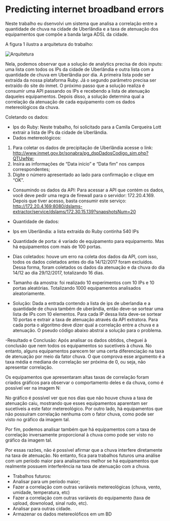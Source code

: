 # Predicting internet broadband errors

Neste trabalho eu dsenvolvi um sistema que analisa a correlação entre a quantidade de chuva na cidade de Uberlândia e a taxa de atenuação dos equipamentos que compõe a banda larga ADSL da cidade.

A figura 1 ilustra a arquitetura do trabalho:

![Arquitetura](../images/arquitetura_solucao.png)


Nela, podemos observar que a solução de analytics precisa de dois inputs: uma lista com todos os IPs da cidade de Uberlândia e outra lista com a quantidade de chuva em Uberlândia por dia. A primeira lista pode ser extraída da nossa plataforma Ruby. Já o segundo parâmetro precisa ser extraído do site do inmet. O próximo passo que a solução realiza é consumir uma API passando os IPs e recebendo a lista de atenuação daqueles equipamentos. Depois disso, a solução determina qual a correlação da atenuação de cada equipamento com os dados metereológicos da chuva.

Coletando os dados:
- Ips do Ruby: Neste trabalho, foi solicitado para a Camila Cerqueira Lott extrair a lista de IPs da cidade de Uberlândia.
- Dados metereológicos: 
1) Para coletar os dados de precipitação de Uberlândia acesse o link: http://www.inmet.gov.br/sonabra/pg_dspDadosCodigo_sim.php?QTUwNw;
2) Insira as informações de “Data início” e “Data fim” nos campos correspondentes;
3) Digite o número apresentado ao lado para confirmação e clique em “OK”.
- Consumindo os dados da API:
Para acessar a API que contém os dados, você deve pedir uma regra de firewall para o servidor: 172.20.4.169. Depois que tiver acesso, basta consumir este serviço: http://172.20.4.169:8080/dslams-extractor/service/dslams/172.30.15.139?snapshotsNum=20

- Quantidade de dados:
- Ips em Uberlândia: a lista extraída do Ruby continha 540 IPs
- Quantidade de porta: é variado de equipamento para equipamento. Mas há equipamentos com mais de 100 portas.
- Dias coletados: houve um erro na coleta dos dados da API, com isso, todos os dados coletados antes do dia 14/12/2017 foram excluídos. Dessa forma, foram coletados os dados da atenuação e da chuva do dia 14/12 ao dia 29/12/2017, totalizando 16 dias.
- Tamanho da amostra: foi realizado 10 experimentos com 10 IPs e 10 portas aleatórias. Totalizando 1000 equipamentos analisados aleatoriamente.

- Solução:
Dada a entrada contendo a lista de ips de uberlandia e a quantidade de chuva também de uberândia, então deve-se sortear uma lista de IPs com 10 elementos. Para cada IP dessa lista deve-se sortear 10 portas e extrair a taxa de atenuação através da API extratora. Para cada porta o algoritmo deve dizer qual a correlação entre a chuva e a atenuação. O pseudo código abaixo abstrai a solução para o problema.


-Resultado e Conclusão:
Após analisar os dados obtidos, cheguei à conclusão que nem todos os equipamentos so sucetíveis à chuva. No entanto, alguns equipamentos parecem ter uma certa diferenciação na taxa de atenuação por meio da fator chuva. O que comprova esse argumento é a taxa média e mediana de correlação ser próxima de 0, ou seja, não apresentar correlação. 

Os equipamentos que apresentaram altas taxas de correlação foram criados gráficos para observar o comportamento deles e da chuva, como é possível ver na imagem N:

No gráfico é possível ver que nos dias que não houve chuva a taxa de atenuação caiu, mostrando que esses equipamentos aparentam ser sucetíveis a este fator metereológico. Por outro lado, há equipamentos que não possuíram correlação nenhuma com o fator chuva, como pode ser visto no gráfico da imagem tal.


Por fim, podemos analisar também que há equipamentos com a taxa de correlação inversamente proporcional à chuva como pode ser visto no gráfico da imagem tal.



Por essas razões, não é possível afirmar que a chuva interfere diretamente na taxa de atenuação. No entanto, fica para trabalhos futuros uma análise com um período maior para analisarmos melhor se há equipamentos que realmente possuem interferência na taxa de atenuação com a chuva.


- Trabalhos futuros:
- Analisar para um período maior;
- Fazer a correlação com outras variáveis metereológicas (chuva, vento, umidade, temperatura, etc)
- Fazer a correlação com outras variáveis do equipamento (taxa de upload, downoload, sinal rudo, etc).
- Analisar para outras cidade.
- Armazenar os dados metereolóficos em um BD

